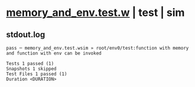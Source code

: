 # [memory_and_env.test.w](../../../../../../tests/sdk_tests/function/memory_and_env.test.w) | test | sim

## stdout.log
```log
pass ─ memory_and_env.test.wsim » root/env0/test:function with memory and function with env can be invoked

Tests 1 passed (1)
Snapshots 1 skipped
Test Files 1 passed (1)
Duration <DURATION>
```

